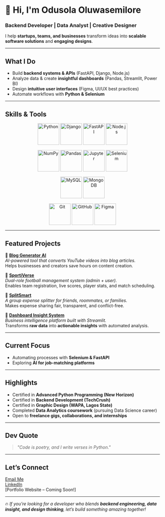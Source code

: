 # 👋 Hi, I'm Odusola Oluwasemilore  

### **Backend Developer | Data Analyst | Creative Designer**  
I help **startups, teams, and businesses** transform ideas into **scalable software solutions** and **engaging designs**.  

---

## What I Do
- Build **backend systems & APIs** (FastAPI, Django, Node.js)  
- Analyze data & create **insightful dashboards** (Pandas, Streamlit, Power BI)  
- Design **intuitive user interfaces** (Figma, UI/UX best practices)  
- Automate workflows with **Python & Selenium**  

---

## Skills & Tools  

<p align="center">
  <!-- Languages & Frameworks -->
  <img src="https://cdn.jsdelivr.net/gh/devicons/devicon/icons/python/python-original.svg" width="70" height="70" alt="Python" />
  <img src="https://raw.githubusercontent.com/danielcranney/readme-generator/main/public/icons/skills/django-colored.svg" width="70" height="70" alt="Django" />
  <img src="https://raw.githubusercontent.com/danielcranney/readme-generator/main/public/icons/skills/fastapi-colored.svg" width="70" height="70" alt="FastAPI" />
  <img src="https://cdn.jsdelivr.net/gh/devicons/devicon/icons/nodejs/nodejs-original.svg" width="70" height="70" alt="Node.js" />
</p>

<p align="center">
  <!-- Data & Automation -->
  <img src="https://cdn.jsdelivr.net/gh/devicons/devicon/icons/numpy/numpy-original.svg" width="70" height="70" alt="NumPy" />
  <img src="https://cdn.jsdelivr.net/gh/devicons/devicon/icons/pandas/pandas-original.svg" width="70" height="70" alt="Pandas" />
  <img src="https://cdn.jsdelivr.net/gh/devicons/devicon/icons/jupyter/jupyter-original.svg" width="70" height="70" alt="Jupyter" />
  <img src="https://cdn.jsdelivr.net/gh/devicons/devicon/icons/selenium/selenium-original.svg" width="70" height="70" alt="Selenium" />
</p>

<p align="center">
  <!-- Databases -->
  <img src="https://cdn.jsdelivr.net/gh/devicons/devicon/icons/mysql/mysql-original.svg" width="70" height="70" alt="MySQL" />
  <img src="https://raw.githubusercontent.com/danielcranney/readme-generator/main/public/icons/skills/mongodb-colored.svg" width="70" height="70" alt="MongoDB" />
</p>

<p align="center">
  <!-- Collaboration & Design -->
  <img src="https://cdn.jsdelivr.net/gh/devicons/devicon/icons/git/git-original.svg" width="70" height="70" alt="Git" />
  <img src="https://cdn.jsdelivr.net/gh/devicons/devicon/icons/github/github-original.svg" width="70" height="70" alt="GitHub" />
  <img src="https://cdn.jsdelivr.net/gh/devicons/devicon/icons/figma/figma-original.svg" width="70" height="70" alt="Figma" />
</p>

---

## Featured Projects  

🔹 [**Blog Generator AI**](https://github.com/SODUSOLA/blog-generator-ai)  
*AI-powered tool that converts YouTube videos into blog articles.*  
 Helps businesses and creators save hours on content creation.  

🔹 [**SportiVerse**](https://github.com/SODUSOLA/SportiVerse)  
*Dual-role football management system (admin + user).*  
 Enables team registration, live scores, player stats, and match scheduling.  

🔹 [**SplitSmart**](https://github.com/SODUSOLA/SplitSmart-Project.git)  
*A group expense splitter for friends, roommates, or families.*  
 Makes expense sharing fair, transparent, and conflict-free.  

🔹 [**Dashboard Insight System**](https://github.com/SODUSOLA/dashboard_system.git)  
*Business intelligence platform built with Streamlit.*  
 Transforms **raw data** into **actionable insights** with automated analysis.  

---

## Current Focus
- Automating processes with **Selenium & FastAPI**  
- Exploring **AI for job-matching platforms**  

---

## Highlights
- Certified in **Advanced Python Programming (New Horizon)**  
- Certified in **Backend Development (TechCrush)**
- Certified in **Graphic Design (WAPA, Lagos State)** 
- Completed **Data Analytics coursework** (pursuing Data Science career)  
- Open to **freelance gigs, collaborations, and internships**  

---

## Dev Quote
> *"Code is poetry, and I write verses in Python."*  

---

## Let’s Connect
[Email Me](mailto:odusolasemilore@gmail.com)  
[LinkedIn](https://www.linkedin.com/in/oluwasemilore-odusola-5444a8336)  
[Portfolio Website – Coming Soon!]  

---

🔥 *If you’re looking for a developer who blends **backend engineering, data insight, and design thinking**, let’s build something amazing together!*  
